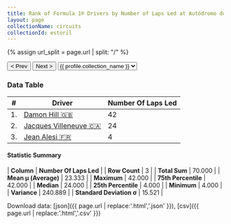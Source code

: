 ```yaml
---
title: Rank of Formula 1® Drivers by Number of Laps Led at Autódromo do Estoril
layout: page
collectionName: circuits
collectionId: estoril
---
```


{% assign url_split = page.url | split: "/" %}
<div id="collection-navigation">
<button onclick="selector.options[selector.selectedIndex-1].value && (window.location = selector.options[selector.selectedIndex-1].value);">&lt; Prev</button>
<button onclick="selector.options[selector.selectedIndex+1].value && (window.location = selector.options[selector.selectedIndex+1].value);">Next &gt;</button>
<select id="selector" onchange="this.options[this.selectedIndex].value && (window.location = this.options[this.selectedIndex].value);">
  {% for collectionId in site.data[page.collectionName].refs %}
    {% if collectionId == page.collectionId %}
      {% assign selected = "selected" %}
    {% else %}
      {% assign selected = "" %}
    {% endif %}
    {% assign profile = site.data[page.collectionName][collectionId].profile %}
    <option value="/f1/{{ page.collectionName }}/{{ collectionId }}/{{ url_split[4] }}" {{ selected }}>{{ profile.collection_name }}</option>
  {% endfor %}
</select>
</div>

<canvas id="chart" width="400" height="180"></canvas>
<script>
var data = {
  "labels" : [
    "Damon Hill",
    "Jacques Villeneuve",
    "Jean Alesi"
  ],
  "datasets" : [
    {
      "label" : "Number Of Laps Led",
      "data" : [
        42,
        24,
        4
      ],
      "borderColor" : [
        "#1D181E",
        "#1D181E",
        "#1D181E"
      ],
      "borderWidth" : 1,
      "backgroundColor" : [
        "#9C8E8D",
        "#9C8E8D",
        "#9C8E8D"
      ]
    }
  ]
};
var options = {
  legend: {
    display: false
  },
  scales: {
    xAxes: [{
      ticks: {
        beginAtZero: true,
        maxRotation: 180,
        display: window.innerWidth > 800
      }
    }],
    yAxes: [{
      ticks: {
        beginAtZero: true
      }
    }]
  },
  onResize: function(chart, size) {
    chart.options.scales.xAxes[0].ticks.display = size.width > 800;
  }
};
var chart = new Chart("chart", {
    data: data,
    type: 'bar',
    options: options
});
</script>



### Data Table

| # | Driver | Number Of Laps Led |
|--|--|--|
| 1. | [Damon Hill 🇬🇧](/f1/drivers/damon_hill) | 42 |
| 2. | [Jacques Villeneuve 🇨🇦](/f1/drivers/villeneuve) | 24 |
| 3. | [Jean Alesi 🇫🇷](/f1/drivers/alesi) | 4 |

#### Statistic Summary

| **Column** | **Number Of Laps Led** |
| **Row Count** | 3 |
| **Total Sum** | 70.000 |
| **Mean μ (Average)** | 23.333 |
| **Maximum** | 42.000 |
| **75th Percentile** | 42.000 |
| **Median** | 24.000 |
| **25th Percentile** | 4.000 |
| **Minimum** | 4.000 |
| **Variance** | 240.889 |
| **Standard Deviation σ** | 15.521 |

Download data: [json]({{ page.url | replace:'.html','.json' }}), [csv]({{ page.url | replace:'.html','.csv' }})
